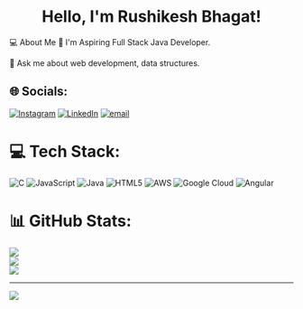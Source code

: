 <div align="center">
<h1>Hello, I'm Rushikesh Bhagat!</h1>
</div>

💻 About Me
🚀 I'm Aspiring Full Stack Java Developer.

💬 Ask me about web development, data structures.


## 🌐 Socials:
[![Instagram](https://img.shields.io/badge/Instagram-%23E4405F.svg?logo=Instagram&logoColor=white)](https://instagram.com/_rushi_65_) [![LinkedIn](https://img.shields.io/badge/LinkedIn-%230077B5.svg?logo=linkedin&logoColor=white)](https://www.linkedin.com/in/rushikesh-bhagat-) [![email](https://img.shields.io/badge/Email-D14836?logo=gmail&logoColor=white)](mailto:rushikeshbhagat4209@gmail.com) 

# 💻 Tech Stack:
![C](https://img.shields.io/badge/c-%2300599C.svg?style=for-the-badge&logo=c&logoColor=white) ![JavaScript](https://img.shields.io/badge/javascript-%23323330.svg?style=for-the-badge&logo=javascript&logoColor=%23F7DF1E) ![Java](https://img.shields.io/badge/java-%23ED8B00.svg?style=for-the-badge&logo=openjdk&logoColor=white) ![HTML5](https://img.shields.io/badge/html5-%23E34F26.svg?style=for-the-badge&logo=html5&logoColor=white) ![AWS](https://img.shields.io/badge/AWS-%23FF9900.svg?style=for-the-badge&logo=amazon-aws&logoColor=white) ![Google Cloud](https://img.shields.io/badge/GoogleCloud-%234285F4.svg?style=for-the-badge&logo=google-cloud&logoColor=white) ![Angular](https://img.shields.io/badge/angular-%23DD0031.svg?style=for-the-badge&logo=angular&logoColor=white)
# 📊 GitHub Stats:
![](https://github-readme-stats.vercel.app/api?username=Dev-Rushikesh65&theme=dark&hide_border=false&include_all_commits=false&count_private=false)<br/>
![](https://nirzak-streak-stats.vercel.app/?user=Dev-Rushikesh65&theme=dark&hide_border=false)<br/>
![](https://github-readme-stats.vercel.app/api/top-langs/?username=Dev-Rushikesh65&theme=dark&hide_border=false&include_all_commits=false&count_private=false&layout=compact)

---
[![](https://visitcount.itsvg.in/api?id=Dev-Rushikesh65&icon=0&color=0)](https://visitcount.itsvg.in)

<!-- Proudly created with GPRM ( https://gprm.itsvg.in ) -->
